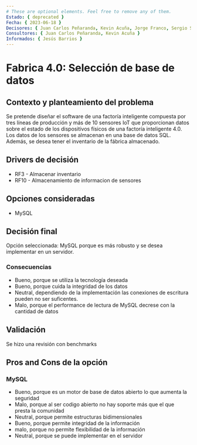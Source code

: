 ```yaml
---
# These are optional elements. Feel free to remove any of them.
Estado: { deprecated }
Fecha: { 2023-06-18 }
Decisores: { Juan Carlos Peñaranda, Kevin Acuña, Jorge Franco, Sergio Silva }
Consultores: { Juan Carlos Peñaranda, Kevin Acuña }
Informados: { Jesús Barrios }
---
```


# Fabrica 4.0: Selección de base de datos

## Contexto y planteamiento del problema

Se pretende diseñar el software de una factoría inteligente compuesta por tres líneas de producción y más de 10 sensores IoT que proporcionan datos sobre el estado de los dispositivos físicos de una factoría inteligente 4.0. Los datos de los sensores se almacenan en una base de datos SQL. Además, se desea tener el inventario de la fábrica almacenado.

## Drivers de decisión

- RF3 - Almacenar inventario
- RF10 - Almacenamiento de informacion de sensores

## Opciones consideradas

- MySQL

## Decisión final

Opción seleccionada: MySQL porque es más robusto y se desea implementar en un servidor.

### Consecuencias

- Bueno, porque se utiliza la tecnología deseada
- Bueno, porque cuida la integridad de los datos
- Neutral, dependiendo de la implementación las conexiones de escritura pueden no ser suficentes.
- Malo, porque el performance de lectura de MySQL decrese con la cantidad de datos

## Validación

Se hizo una revisión con benchmarks

## Pros and Cons de la opción

### MySQL

- Bueno, porque es un motor de base de datos abierto lo que aumenta la seguridad
- Malo, porque al ser codigo abierto no hay soporte más que el que presta la comunidad
- Neutral, porque permite estructuras bidimensionales
- Bueno, porque permite integridad de la información
- malo, porque no permite flexibilidad de la información
- Neutral, porque se puede implementar en el servidor
